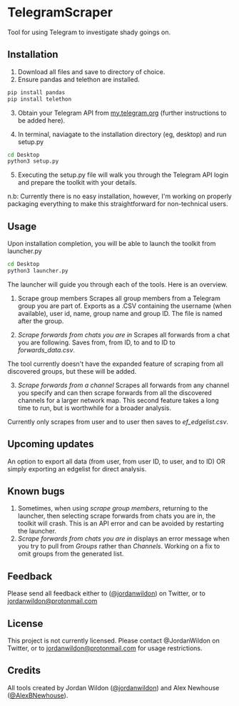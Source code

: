 # TelegramScraper

Tool for using Telegram to investigate shady goings on.

## Installation

1. Download all files and save to directory of choice.
2. Ensure pandas and telethon are installed.
```bash
pip install pandas
pip install telethon
```

3. Obtain your Telegram API from [my.telegram.org][1] (further instructions to be added here).

4. In terminal, naviagate to the installation directory (eg, desktop) and run setup.py 
```bash
cd Desktop
python3 setup.py
```

5. Executing the setup.py file will walk you through the Telegram API login and prepare the toolkit with your details.

n.b: Currently there is no easy installation, however, I'm working on properly packaging everything to make this straightforward for non-technical users.

## Usage

Upon installation completion, you will be able to launch the toolkit from launcher.py

```bash
cd Desktop
python3 launcher.py
```

The launcher will guide you through each of the tools. Here is an overview.

1. Scrape group members
Scrapes all group members from a Telegram group you are part of. Exports as a .CSV containing the username (when available), user id, name, group name and group ID. The file is named after the group.

2. _Scrape forwards from chats you are in_
Scrapes all forwards from a chat you are following. Saves from, from ID, to and to ID to _forwards_data.csv_.

The tool currently doesn't have the expanded feature of scraping from all discovered groups, but these will be added. 

3. _Scrape forwards from a channel_
Scrapes all forwards from any channel you specify and can then scrape forwards from all the discovered channels for a larger network map. This second feature takes a long time to run, but is worthwhile for a broader analysis.

Currently only scrapes from user and to user then saves to _ef_edgelist.csv_.

## Upcoming updates

An option to export all data (from user, from user ID, to user, and to ID) OR simply exporting an edgelist for direct analysis.

## Known bugs

1. Sometimes, when using _scrape group members_, returning to the launcher, then selecting scrape forwards from chats you are in, the toolkit will crash. This is an API error and can be avoided by restarting the launcher.
2. _Scrape forwards from chats you are in_ displays an error message when you try to pull from _Groups_ rather than _Channels_. Working on a fix to omit groups from the generated list.

## Feedback

Please send all feedback either to ([@jordanwildon][2]) on Twitter, or to jordanwildon@protonmail.com

## License

This project is not currently licensed. Please contact @JordanWildon on Twitter, or to jordanwildon@protonmail.com for usage restrictions.

## Credits

All tools created by Jordan Wildon ([@jordanwildon][2]) and Alex Newhouse ([@AlexBNewhouse][3]).

[1]: <https://my.telegram.org/auth?to=apps> "Telegram API"
[2]: <twitter.com/jordanwildon> "@jordanwildon"
[3]: <twitter.com/AlexBNewhouse> "@AlexBNewhouse"
